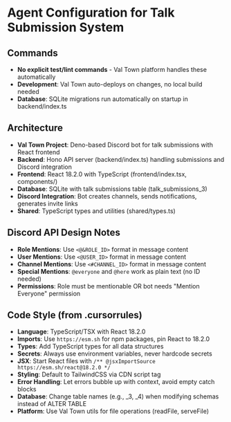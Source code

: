 # Agent Configuration for Talk Submission System

## Commands
- **No explicit test/lint commands** - Val Town platform handles these automatically
- **Development**: Val Town auto-deploys on changes, no local build needed
- **Database**: SQLite migrations run automatically on startup in backend/index.ts

## Architecture
- **Val Town Project**: Deno-based Discord bot for talk submissions with React frontend
- **Backend**: Hono API server (backend/index.ts) handling submissions and Discord integration
- **Frontend**: React 18.2.0 with TypeScript (frontend/index.tsx, components/)
- **Database**: SQLite with talk submissions table (talk_submissions_3)
- **Discord Integration**: Bot creates channels, sends notifications, generates invite links
- **Shared**: TypeScript types and utilities (shared/types.ts)

## Discord API Design Notes
- **Role Mentions**: Use `<@&ROLE_ID>` format in message content
- **User Mentions**: Use `<@USER_ID>` format in message content
- **Channel Mentions**: Use `<#CHANNEL_ID>` format in message content
- **Special Mentions**: `@everyone` and `@here` work as plain text (no ID needed)
- **Permissions**: Role must be mentionable OR bot needs "Mention Everyone" permission

## Code Style (from .cursorrules)
- **Language**: TypeScript/TSX with React 18.2.0
- **Imports**: Use `https://esm.sh` for npm packages, pin React to 18.2.0
- **Types**: Add TypeScript types for all data structures
- **Secrets**: Always use environment variables, never hardcode secrets
- **JSX**: Start React files with `/** @jsxImportSource https://esm.sh/react@18.2.0 */`
- **Styling**: Default to TailwindCSS via CDN script tag
- **Error Handling**: Let errors bubble up with context, avoid empty catch blocks
- **Database**: Change table names (e.g., _3, _4) when modifying schemas instead of ALTER TABLE
- **Platform**: Use Val Town utils for file operations (readFile, serveFile)

